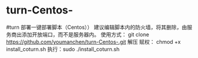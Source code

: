 # turn-Centos-
#turn 部署一键部署脚本（Centos））
建议编辑脚本内的防火墙，将其删除，由服务商出添加开放端口，而不是服务器内。
使用方式：
git clone https://github.com/youmanchen/turn-Centos-.git
解压
赋权： chmod +x install_coturn.sh
执行：sudo ./install_coturn.sh

